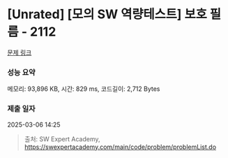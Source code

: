 # [Unrated] [모의 SW 역량테스트] 보호 필름 - 2112 

[문제 링크](https://swexpertacademy.com/main/code/problem/problemDetail.do?contestProbId=AV5V1SYKAaUDFAWu) 

### 성능 요약

메모리: 93,896 KB, 시간: 829 ms, 코드길이: 2,712 Bytes

### 제출 일자

2025-03-06 14:25



> 출처: SW Expert Academy, https://swexpertacademy.com/main/code/problem/problemList.do